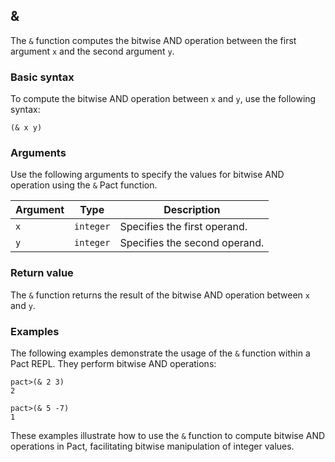 ## &

The `&` function computes the bitwise AND operation between the first argument `x` and the second argument `y`.

### Basic syntax

To compute the bitwise AND operation between `x` and `y`, use the following syntax:

`(& x y)`

### Arguments

Use the following arguments to specify the values for bitwise AND operation using the `&` Pact function.

| Argument | Type | Description |
| --- | --- | --- |
| `x` | `integer` | Specifies the first operand. |
| `y` | `integer` | Specifies the second operand. |

### Return value

The `&` function returns the result of the bitwise AND operation between `x` and `y`.

### Examples

The following examples demonstrate the usage of the `&` function within a Pact REPL. They perform bitwise AND operations:

```pact
pact>(& 2 3)
2
```

```pact
pact>(& 5 -7)
1
```

These examples illustrate how to use the `&` function to compute bitwise AND operations in Pact, facilitating bitwise manipulation of integer values.
